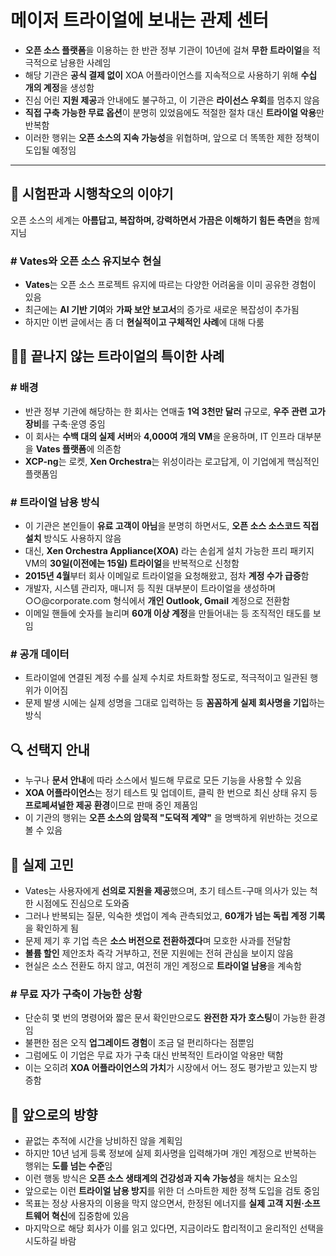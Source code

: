 # 메이저 트라이얼에 보내는 관제 센터


* **오픈 소스 플랫폼**을 이용하는 한 반관 정부 기관이 10년에 걸쳐 **무한 트라이얼**을 적극적으로 남용한 사례임
* 해당 기관은 **공식 결제 없이** XOA 어플라이언스를 지속적으로 사용하기 위해 **수십 개의 계정**을 생성함
* 진심 어린 **지원 제공**과 안내에도 불구하고, 이 기관은 **라이선스 우회**를 멈추지 않음
* **직접 구축 가능한 무료 옵션**이 분명히 있었음에도 적절한 절차 대신 **트라이얼 악용**만 반복함
* 이러한 행위는 **오픈 소스의 지속 가능성**을 위협하며, 앞으로 더 똑똑한 제한 정책이 도입될 예정임

---

🚀 시험판과 시행착오의 이야기
----------------

오픈 소스의 세계는 **아름답고, 복잡하며, 강력하면서 가끔은 이해하기 힘든 측면**을 함께 지님

### # Vates와 오픈 소스 유지보수 현실

* **Vates**는 오픈 소스 프로젝트 유지에 따르는 다양한 어려움을 이미 공유한 경험이 있음
* 최근에는 **AI 기반 기여**와 **가짜 보안 보고서**의 증가로 새로운 복잡성이 추가됨
* 하지만 이번 글에서는 좀 더 **현실적이고 구체적인 사례**에 대해 다룸

🧑‍🚀 끝나지 않는 트라이얼의 특이한 사례
-----------------------

### # 배경

* 반관 정부 기관에 해당하는 한 회사는 연매출 **1억 3천만 달러** 규모로, **우주 관련 고가 장비**를 구축·운영 중임
* 이 회사는 **수백 대의 실제 서버**와 **4,000여 개의 VM**을 운용하며, IT 인프라 대부분을 **Vates 플랫폼**에 의존함
* **XCP-ng**는 로켓, **Xen Orchestra**는 위성이라는 로고답게, 이 기업에게 핵심적인 플랫폼임

### # 트라이얼 남용 방식

* 이 기관은 본인들이 **유료 고객이 아님**을 분명히 하면서도, **오픈 소스 소스코드 직접 설치** 방식도 사용하지 않음
* 대신, **Xen Orchestra Appliance(XOA)** 라는 손쉽게 설치 가능한 프리 패키지 VM의 **30일(이전에는 15일) 트라이얼**을 반복적으로 신청함
* **2015년 4월**부터 회사 이메일로 트라이얼을 요청해왔고, 점차 **계정 수가 급증**함
* 개발자, 시스템 관리자, 매니저 등 직원 대부분이 트라이얼을 생성하며 ○○@corporate.com 형식에서 **개인 Outlook, Gmail** 계정으로 전환함
* 이메일 핸들에 숫자를 늘리며 **60개 이상 계정**을 만들어내는 등 조직적인 태도를 보임

### # 공개 데이터

* 트라이얼에 연결된 계정 수를 실제 수치로 차트화할 정도로, 적극적이고 일관된 행위가 이어짐
* 문제 발생 시에는 실제 성명을 그대로 입력하는 등 **꼼꼼하게 실제 회사명을 기입**하는 방식

🔍 선택지 안내
--------

* 누구나 **문서 안내**에 따라 소스에서 빌드해 무료로 모든 기능을 사용할 수 있음
* **XOA 어플라이언스**는 정기 테스트 및 업데이트, 클릭 한 번으로 최신 상태 유지 등 **프로페셔널한 제공 환경**이므로 판매 중인 제품임
* 이 기관의 행위는 **오픈 소스의 암묵적 "도덕적 계약"** 을 명백하게 위반하는 것으로 볼 수 있음

🧠 실제 고민
-------

* Vates는 사용자에게 **선의로 지원을 제공**했으며, 초기 테스트-구매 의사가 있는 척 한 시점에도 진심으로 도와줌
* 그러나 반복되는 질문, 익숙한 셋업이 계속 관측되었고, **60개가 넘는 독립 계정 기록**을 확인하게 됨
* 문제 제기 후 기업 측은 **소스 버전으로 전환하겠다**며 모호한 사과를 전달함
* **볼륨 할인** 제안조차 즉각 거부하고, 전문 지원에는 전혀 관심을 보이지 않음
* 현실은 소스 전환도 하지 않고, 여전히 개인 계정으로 **트라이얼 남용**을 계속함

### # 무료 자가 구축이 가능한 상황

* 단순히 몇 번의 명령어와 짧은 문서 확인만으로도 **완전한 자가 호스팅**이 가능한 환경임
* 불편한 점은 오직 **업그레이드 경험**이 조금 덜 편리하다는 점뿐임
* 그럼에도 이 기업은 무료 자가 구축 대신 반복적인 트라이얼 악용만 택함
* 이는 오히려 **XOA 어플라이언스의 가치**가 시장에서 어느 정도 평가받고 있는지 방증함

💭 앞으로의 방향
---------

* 끝없는 추적에 시간을 낭비하진 않을 계획임
* 하지만 10년 넘게 등록 정보에 실제 회사명을 입력해가며 개인 계정으로 반복하는 행위는 **도를 넘는 수준**임
* 이런 행동 방식은 **오픈 소스 생태계의 건강성과 지속 가능성**을 해치는 요소임
* 앞으로는 이런 **트라이얼 남용 방지**를 위한 더 스마트한 제한 정책 도입을 검토 중임
* 목표는 정상 사용자의 이용을 막지 않으면서, 한정된 에너지를 **실제 고객 지원·소프트웨어 혁신**에 집중함에 있음
* 마지막으로 해당 회사가 이를 읽고 있다면, 지금이라도 합리적이고 윤리적인 선택을 시도하길 바람
